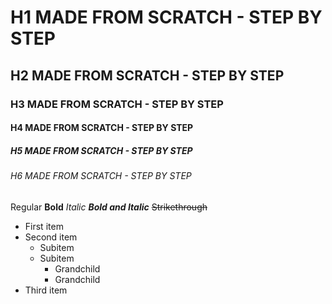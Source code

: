 # H1 MADE FROM SCRATCH - STEP BY STEP

## H2 MADE FROM SCRATCH - STEP BY STEP

### H3 MADE FROM SCRATCH - STEP BY STEP

#### H4 MADE FROM SCRATCH - STEP BY STEP

##### H5 MADE FROM SCRATCH - STEP BY STEP

###### H6 MADE FROM SCRATCH - STEP BY STEP

Regular
**Bold**
_Italic_
**_Bold and Italic_**
~~Strikethrough~~

- First item
- Second item
  - Subitem
  - Subitem
    - Grandchild
    - Grandchild
- Third item
